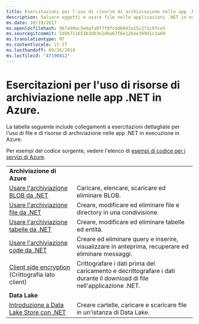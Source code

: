 ```yaml
---
title: Esercitazioni per l'uso di risorse di archiviazione nelle app .NET in Azure
description: Salvare oggetti e usare file nelle applicazioni .NET in esecuzione in Azure
ms.date: 10/19/2017
ms.openlocfilehash: 967a90ec5e6afa0f7f0fcdd6843a15c271c97ce5
ms.sourcegitcommit: 5d9b713653b3d03e1d0a67f6e126ee399d1c2a60
ms.translationtype: HT
ms.contentlocale: it-IT
ms.lasthandoff: 09/26/2018
ms.locfileid: "47190812"
---
```

# <a name="tutorials-for-working-with-storage-in-your-net-apps-on-azure"></a>Esercitazioni per l'uso di risorse di archiviazione nelle app .NET in Azure.

La tabella seguente include collegamenti a esercitazioni dettagliate per l'uso di file e di risorse di archiviazione nelle app .NET in esecuzione in Azure.

Per esempi del codice sorgente, vedere l'elenco di [esempi di codice per i servizi di Azure](https://azure.microsoft.com/resources/samples/?platform=dotnet).

| | |
|---|---|
| **Archiviazione di Azure** ||
| [Usare l'archiviazione BLOB da .NET][1] | Caricare, elencare, scaricare ed eliminare BLOB. |
| [Usare l'archiviazione file da .NET][4] | Creare, modificare ed eliminare file e directory in una condivisione. | 
| [Usare l'archiviazione tabelle da .NET][3] | Creare, modificare ed eliminare tabelle ed entità. |
| [Usare l'archiviazione code da .NET][2] | Creare ed eliminare query e inserire, visualizzare in anteprima, recuperare ed eliminare messaggi. |
| [Client side encryption][5] (Crittografia lato client) | Crittografare i dati prima del caricamento e decrittografare i dati durante il download di file nell'applicazione .NET. 
|**Data Lake**||
| [Introduzione a Data Lake Store con .NET][6] | Creare cartelle, caricare e scaricare file in un'istanza di Data Lake. | 

[1]: /azure/storage/storage-dotnet-how-to-use-blobs
[2]: /azure/storage/storage-dotnet-how-to-use-queues
[3]: /azure/storage/storage-dotnet-how-to-use-tables
[4]: /azure/storage/storage-dotnet-how-to-use-files
[5]: /azure/storage/storage-client-side-encryption
[6]: /azure/data-lake-store/data-lake-store-get-started-net-sdk